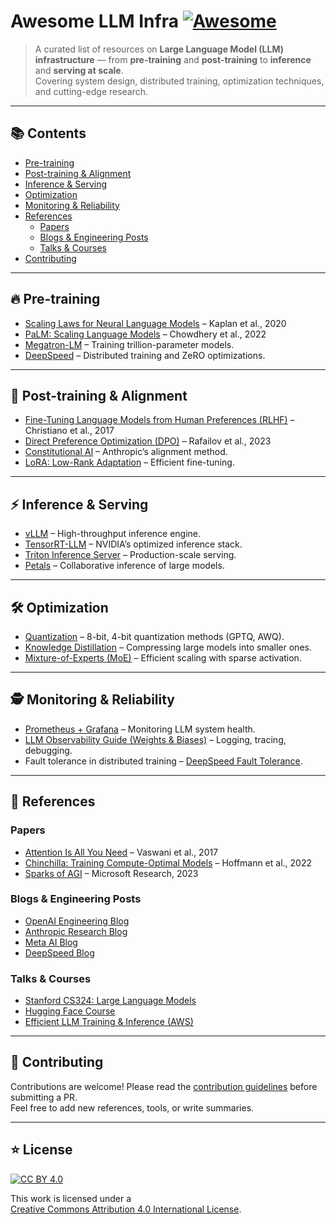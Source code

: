 # Awesome LLM Infra [![Awesome](https://awesome.re/badge.svg)](https://awesome.re)

> A curated list of resources on **Large Language Model (LLM) infrastructure** — from **pre-training** and **post-training** to **inference** and **serving at scale**.  
> Covering system design, distributed training, optimization techniques, and cutting-edge research.

---

## 📚 Contents

- [Pre-training](#-pre-training)
- [Post-training & Alignment](#-post-training--alignment)
- [Inference & Serving](#-inference--serving)
- [Optimization](#-optimization)
- [Monitoring & Reliability](#-monitoring--reliability)
- [References](#-references)
  - [Papers](#papers)
  - [Blogs & Engineering Posts](#blogs--engineering-posts)
  - [Talks & Courses](#talks--courses)
- [Contributing](#-contributing)

---

## 🔥 Pre-training
- [Scaling Laws for Neural Language Models](https://arxiv.org/abs/2001.08361) – Kaplan et al., 2020  
- [PaLM: Scaling Language Models](https://arxiv.org/abs/2204.02311) – Chowdhery et al., 2022  
- [Megatron-LM](https://github.com/NVIDIA/Megatron-LM) – Training trillion-parameter models.  
- [DeepSpeed](https://github.com/microsoft/DeepSpeed) – Distributed training and ZeRO optimizations.  

---

## 🎯 Post-training & Alignment
- [Fine-Tuning Language Models from Human Preferences (RLHF)](https://arxiv.org/abs/1706.03741) – Christiano et al., 2017  
- [Direct Preference Optimization (DPO)](https://arxiv.org/abs/2305.18290) – Rafailov et al., 2023  
- [Constitutional AI](https://arxiv.org/abs/2212.08073) – Anthropic’s alignment method.  
- [LoRA: Low-Rank Adaptation](https://arxiv.org/abs/2106.09685) – Efficient fine-tuning.  

---

## ⚡ Inference & Serving
- [vLLM](https://github.com/vllm-project/vllm) – High-throughput inference engine.  
- [TensorRT-LLM](https://github.com/NVIDIA/TensorRT-LLM) – NVIDIA’s optimized inference stack.  
- [Triton Inference Server](https://github.com/triton-inference-server/server) – Production-scale serving.  
- [Petals](https://github.com/bigscience-workshop/petals) – Collaborative inference of large models.  

---

## 🛠 Optimization
- [Quantization](https://arxiv.org/abs/2210.17323) – 8-bit, 4-bit quantization methods (GPTQ, AWQ).  
- [Knowledge Distillation](https://arxiv.org/abs/1503.02531) – Compressing large models into smaller ones.  
- [Mixture-of-Experts (MoE)](https://arxiv.org/abs/1701.06538) – Efficient scaling with sparse activation.  

---

## 🕵️ Monitoring & Reliability
- [Prometheus + Grafana](https://prometheus.io/) – Monitoring LLM system health.  
- [LLM Observability Guide (Weights & Biases)](https://wandb.ai/site/articles/observability-for-llms) – Logging, tracing, debugging.  
- Fault tolerance in distributed training – [DeepSpeed Fault Tolerance](https://deepspeed.readthedocs.io/en/latest/fault_tolerance.html).  

---

## 📖 References

### Papers
- [Attention Is All You Need](https://arxiv.org/abs/1706.03762) – Vaswani et al., 2017  
- [Chinchilla: Training Compute-Optimal Models](https://arxiv.org/abs/2203.15556) – Hoffmann et al., 2022  
- [Sparks of AGI](https://arxiv.org/abs/2303.12712) – Microsoft Research, 2023  

### Blogs & Engineering Posts
- [OpenAI Engineering Blog](https://openai.com/research)  
- [Anthropic Research Blog](https://www.anthropic.com/index/research)  
- [Meta AI Blog](https://ai.meta.com/research/publications/)  
- [DeepSpeed Blog](https://www.deepspeed.ai/)  

### Talks & Courses
- [Stanford CS324: Large Language Models](https://web.stanford.edu/class/cs324/)  
- [Hugging Face Course](https://huggingface.co/course/chapter1)  
- [Efficient LLM Training & Inference (AWS)](https://www.youtube.com/watch?v=l2Wc2kFGYfU)  

---

## 🤝 Contributing
Contributions are welcome! Please read the [contribution guidelines](CONTRIBUTING.md) before submitting a PR.  
Feel free to add new references, tools, or write summaries.

---

## ⭐ License
[![CC BY 4.0][cc-by-shield]][cc-by]

This work is licensed under a  
[Creative Commons Attribution 4.0 International License][cc-by].

[cc-by]: http://creativecommons.org/licenses/by/4.0/  
[cc-by-shield]: https://img.shields.io/badge/License-CC%20BY%204.0-lightgrey.svg